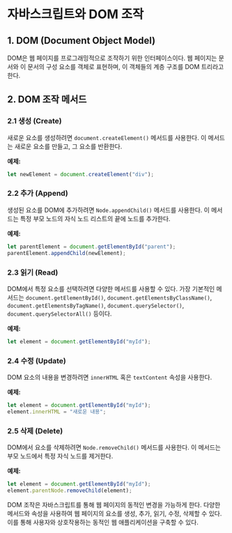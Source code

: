 # 자바스크립트와 DOM 조작

## 1. DOM (Document Object Model)

DOM은 웹 페이지를 프로그래밍적으로 조작하기 위한 인터페이스이다. 웹 페이지는 문서와 이 문서의 구성 요소를 객체로 표현하며, 이 객체들의 계층 구조를 DOM 트리라고 한다.

## 2. DOM 조작 메서드

### 2.1 생성 (Create)

새로운 요소를 생성하려면 `document.createElement()` 메서드를 사용한다. 이 메서드는 새로운 요소를 만들고, 그 요소를 반환한다.

**예제:**

```javascript
let newElement = document.createElement("div");
```

### 2.2 추가 (Append)

생성된 요소를 DOM에 추가하려면 `Node.appendChild()` 메서드를 사용한다. 이 메서드는 특정 부모 노드의 자식 노드 리스트의 끝에 노드를 추가한다.

**예제:**

```javascript
let parentElement = document.getElementById("parent");
parentElement.appendChild(newElement);
```

### 2.3 읽기 (Read)

DOM에서 특정 요소를 선택하려면 다양한 메서드를 사용할 수 있다. 가장 기본적인 메서드는 `document.getElementById()`, `document.getElementsByClassName()`, `document.getElementsByTagName()`, `document.querySelector()`, `document.querySelectorAll()` 등이다.

**예제:**

```javascript
let element = document.getElementById("myId");
```

### 2.4 수정 (Update)

DOM 요소의 내용을 변경하려면 `innerHTML` 혹은 `textContent` 속성을 사용한다.

**예제:**

```javascript
let element = document.getElementById("myId");
element.innerHTML = "새로운 내용";
```

### 2.5 삭제 (Delete)

DOM에서 요소를 삭제하려면 `Node.removeChild()` 메서드를 사용한다. 이 메서드는 부모 노드에서 특정 자식 노드를 제거한다.

**예제:**

```javascript
let element = document.getElementById("myId");
element.parentNode.removeChild(element);
```

DOM 조작은 자바스크립트를 통해 웹 페이지의 동적인 변경을 가능하게 한다. 다양한 메서드와 속성을 사용하여 웹 페이지의 요소를 생성, 추가, 읽기, 수정, 삭제할 수 있다. 이를 통해 사용자와 상호작용하는 동적인 웹 애플리케이션을 구축할 수 있다.
